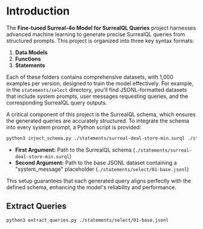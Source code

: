 # Introduction

The **Fine-tuned Surreal-4o Model for SurrealQL Queries** project harnesses advanced machine learning to generate precise SurrealQL queries from structured prompts. This project is organized into three key syntax formats:

1. **Data Models**
2. **Functions**
3. **Statements**

Each of these folders contains comprehensive datasets, with 1,000 examples per version, designed to train the model effectively. For example, in the `statements/select` directory, you'll find JSONL-formatted datasets that include system prompts, user messages requesting queries, and the corresponding SurrealQL query outputs.

A critical component of this project is the SurrealQL schema, which ensures the generated queries are accurately structured. To integrate the schema into every system prompt, a Python script is provided:

```bash
python3 inject_schema.py ./statements/surreal-deal-store-min.surql ./statements/select/01-base.jsonl
```

- **First Argument:** Path to the SurrealQL schema (`./statements/surreal-deal-store-min.surql`)
- **Second Argument:** Path to the base JSONL dataset containing a "system_message" placeholder (`./statements/select/01-base.jsonl`)

This setup guarantees that each generated query aligns perfectly with the defined schema, enhancing the model's reliability and performance.

## Extract Queries

```
python3 extract_queries.py ./statements/select/01-base.jsonl
```
